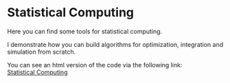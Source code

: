 # Statistical Computing

Here you can find some tools for statistical computing.  
  
I demonstrate how you can build algorithms for optimization, integration and simulation from scratch.  
  
You can see an html version of the code via the following link:  
[Statistical Computing](https://vincentole.github.io/statistical_computing/)

